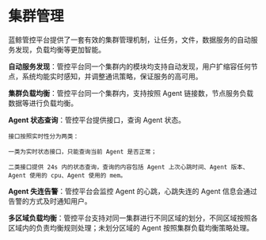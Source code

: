 # 集群管理

蓝鲸管控平台提供了一套有效的集群管理机制，让任务，文件，数据服务的自动服务发现，负载均衡等更加智能。

**自动服务发现**：管控平台同一个集群内的模块均支持自动发现，用户扩缩容任何节点，系统均能实时感知，并调整通讯策略，保证服务的高可用。

**集群负载均衡**：管控平台同一个集群内，支持按照 Agent 链接数，节点服务负载数据等进行负载均衡。

**Agent 状态查询**：管控平台提供接口，查询 Agent 状态。

    接口按照实时性分为两类：

    一类为实时状态接口，只能查询当前 Agent 是否正常；

    二类接口提供 24s 内的状态查询，查询的内容包括 Agent 上次心跳时间、Agent 版本、Agent 使用的 cpu、Agent 使用的 mem。

**Agent 失连告警**：管控平台会监控 Agent 的心跳，心跳失连的 Agent 信息会通过告警的方式及时通知用户。

**多区域负载均衡**：管控平台支持对同一集群进行不同区域的划分，不同区域按照各区域内的负责均衡规则处理；未划分区域的 Agent 按照集群负载均衡策略处理。

